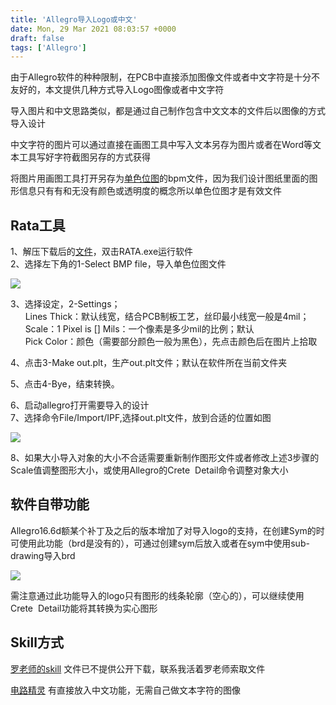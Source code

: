 ```yaml
---
title: 'Allegro导入Logo或中文'
date: Mon, 29 Mar 2021 08:03:57 +0000
draft: false
tags: ['Allegro']
---
```


由于Allegro软件的种种限制，在PCB中直接添加图像文件或者中文字符是十分不友好的，本文提供几种方式导入Logo图像或者中文字符

导入图片和中文思路类似，都是通过自己制作包含中文文本的文件后以图像的方式导入设计

中文字符的图片可以通过直接在画图工具中写入文本另存为图片或者在Word等文本工具写好字符截图另存的方式获得

将图片用画图工具打开另存为[单色位图](https://www.iiiff.com/article/318042)的bpm文件，因为我们设计图纸里面的图形信息只有有和无没有颜色或透明度的概念所以单色位图才是有效文件

Rata工具
------

1、解压下载后的[文件](https://layouto.lanzous.com/iqsrxnfuuha)，双击RATA.exe运行软件  
2、选择左下角的1-Select BMP file，导入单色位图文件

![](http://a1024.synology.me:222/images/blog2022/logo1.jpg)

3、选择设定，2-Settings；  
      Lines Thick：默认线宽，结合PCB制板工艺，丝印最小线宽一般是4mil；  
      Scale：1 Pixel is \[\] Mils：一个像素是多少mil的比例；默认  
      Pick Color：颜色（需要部分颜色一般为黑色），先点击颜色后在图片上拾取

4、点击3-Make out.plt，生产out.plt文件；默认在软件所在当前文件夹

5、点击4-Bye，结束转换。

6、启动allegro打开需要导入的设计  
7、选择命令File/Import/IPF,选择out.plt文件，放到合适的位置如图

![](http://a1024.synology.me:222/images/blog2022/logo2.png)

8、如果大小导入对象的大小不合适需要重新制作图形文件或者修改上述3步骤的Scale值调整图形大小，或使用Allegro的Crete  Detail命令调整对象大小

软件自带功能
------

Allegro16.6d额某个补丁及之后的版本增加了对导入logo的支持，在创建Sym的时可使用此功能（brd是没有的），可通过创建sym后放入或者在sym中使用sub-drawing导入brd

![](http://a1024.synology.me:222/images/blog2022/logo3.png)

需注意通过此功能导入的logo只有图形的线条轮廓（空心的），可以继续使用Crete  Detail功能将其转换为实心图形

Skill方式
-------

[罗老师的skill](http://www.allegro-skill.com/forum.php?mod=viewthread&tid=2660) 文件已不提供公开下载，联系我活着罗老师索取文件

[电路精灵](http://www.jiloukeji.com/index.html) 有直接放入中文功能，无需自己做文本字符的图像